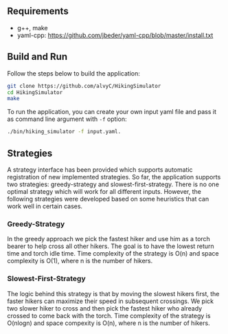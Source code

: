 
## Requirements

* g++, make 
* yaml-cpp: https://github.com/jbeder/yaml-cpp/blob/master/install.txt

## Build and Run

Follow the steps below to build the application:

```bash
git clone https://github.com/alvyC/HikingSimulator
cd HikingSimulator
make
```

To run the application, you can create your own input yaml file and pass it as command line argument with `-f` option:
```bash
./bin/hiking_simulator -f input.yaml.
```
## Strategies
A strategy interface has been provided which supports automatic registration of new implemented strategies. So far, the application supports two strategies: greedy-strategy and slowest-first-strategy. 
There is no one optimal strategy which will work for all different inputs. However, the following strategies were developed based on some heuristics that can work well in certain cases.

### Greedy-Strategy
In the greedy approach we pick the fastest hiker and use him as a torch bearer to help cross all other hikers. The goal is to have the lowest return time and torch idle time.
Time complexity of the strategy is O(n) and space complexity is O(1), where n is the number of hikers.

### Slowest-First-Strategy
The logic behind this strategy is that by moving the slowest hikers first, the faster hikers can maximize their speed in subsequent crossings. We pick two slower hiker to cross and then pick the fastest hiker who already crossed to come back with the torch.
Time complexity of the strategy is O(nlogn) and space compexity is O(n), where n is the number of hikers.
